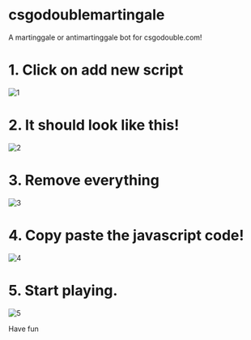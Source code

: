 # csgodoublemartingale
A martinggale or antimartinggale bot for csgodouble.com!

<h1>1. Click on add new script</h1> 
<img src="https://i.gyazo.com/3150bf07bd6dac67fba6b208538dd19f.png" alt="1">

<h1>2. It should look like this!</h1> 
<img src="https://i.gyazo.com/fc4d5dfef5474210acd0fce395e6a5be.png" alt="2">

<h1>3. Remove everything</h1> 
<img src="https://i.gyazo.com/9073c8492d5a70afc82a2237bfe79081.png" alt="3">

<h1>4. Copy paste the javascript code!</h1> 
<img src="https://i.gyazo.com/5389ea6d51f1a38e7179b09054889963.png" alt="4">

<h1>5. Start playing.</h1> 
<img src="https://i.gyazo.com/9acc626e2756f1192710090f8fc3635c.png" alt="5">


<p> Have fun </p>
